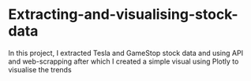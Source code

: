 # Extracting-and-visualising-stock-data
In this project, I extracted Tesla and GameStop stock data and using API and web-scrapping after which I created a simple visual using Plotly to visualise the trends 
